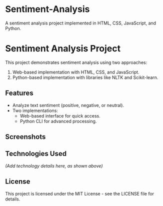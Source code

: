 # Sentiment-Analysis
A sentiment analysis project implemented in HTML, CSS, JavaScript, and Python.

# Sentiment Analysis Project

This project demonstrates sentiment analysis using two approaches:
1. Web-based implementation with HTML, CSS, and JavaScript.
2. Python-based implementation with libraries like NLTK and Scikit-learn.

## Features
- Analyze text sentiment (positive, negative, or neutral).
- Two implementations:
  - Web-based interface for quick access.
  - Python CLI for advanced processing.

## Screenshots


## Technologies Used
*(Add technology details here, as shown above)*

## License
This project is licensed under the MIT License - see the LICENSE file for details.
